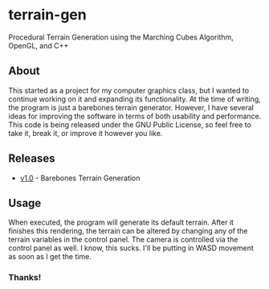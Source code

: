 # terrain-gen
Procedural Terrain Generation using the Marching Cubes Algorithm, OpenGL, and C++

## About
This started as a project for my computer graphics class, but I wanted to continue working on it and expanding its functionality. At the time of writing, the program is just a barebones terrain generator. However, I have several ideas for improving the software in terms of both usability and performance. This code is being released under the GNU Public License, so feel free to take it, break it, or improve it however you like.

## Releases
* [v1.0](https://github.com/zak-grumbles/terrain-gen/releases/tag/v1.0) - Barebones Terrain Generation

## Usage
When executed, the program will generate its default terrain. After it finishes this rendering, the terrain can be altered by changing any of the terrain variables in the control panel. The camera is controlled via the control panel as well. I know, this sucks. I'll be putting in WASD movement as soon as I get the time.

### Thanks!
